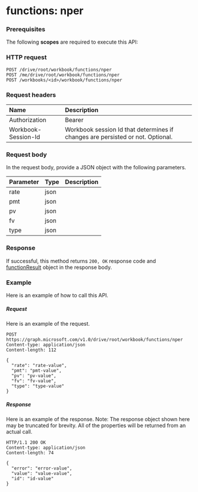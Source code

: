 # functions: nper


### Prerequisites
The following **scopes** are required to execute this API: 
### HTTP request
<!-- { "blockType": "ignored" } -->
```http
POST /drive/root/workbook/functions/nper
POST /me/drive/root/workbook/functions/nper
POST /workbooks/<id>/workbook/functions/nper

```
### Request headers
| Name       | Description|
|:---------------|:----------|
| Authorization  | Bearer <code>|
| Workbook-Session-Id  | Workbook session Id that determines if changes are persisted or not. Optional.|

### Request body
In the request body, provide a JSON object with the following parameters.

| Parameter	   | Type	|Description|
|:---------------|:--------|:----------|
|rate|json||
|pmt|json||
|pv|json||
|fv|json||
|type|json||

### Response
If successful, this method returns `200, OK` response code and [functionResult](../resources/functionresult.md) object in the response body.

### Example
Here is an example of how to call this API.
##### Request
Here is an example of the request.
<!-- {
  "blockType": "request",
  "name": "functions_nper"
}-->
```http
POST https://graph.microsoft.com/v1.0/drive/root/workbook/functions/nper
Content-type: application/json
Content-length: 112

{
  "rate": "rate-value",
  "pmt": "pmt-value",
  "pv": "pv-value",
  "fv": "fv-value",
  "type": "type-value"
}
```

##### Response
Here is an example of the response. Note: The response object shown here may be truncated for brevity. All of the properties will be returned from an actual call.
<!-- {
  "blockType": "response",
  "truncated": true,
  "@odata.type": "microsoft.graph.functionResult"
} -->
```http
HTTP/1.1 200 OK
Content-type: application/json
Content-length: 74

{
  "error": "error-value",
  "value": "value-value",
  "id": "id-value"
}
```

<!-- uuid: 8fcb5dbc-d5aa-4681-8e31-b001d5168d79
2015-10-25 14:57:30 UTC -->
<!-- {
  "type": "#page.annotation",
  "description": "functions: nper",
  "keywords": "",
  "section": "documentation",
  "tocPath": ""
}-->